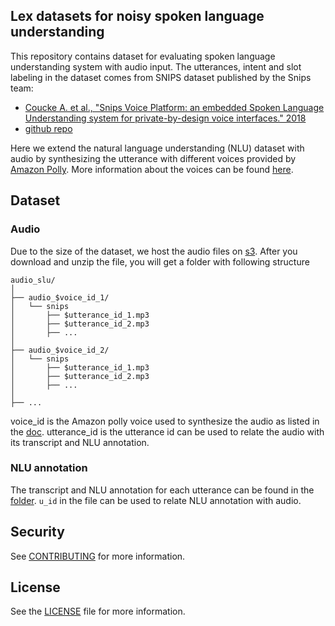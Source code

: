 ## Lex datasets for noisy spoken language understanding 

This repository contains dataset for evaluating spoken language understanding system with audio input. The utterances, intent and slot labeling in the dataset comes from SNIPS dataset published by the Snips team:
-  [Coucke A. et al., "Snips Voice Platform: an embedded Spoken Language Understanding system for private-by-design voice interfaces." 2018](https://arxiv.org/abs/1805.10190)
- [github repo](https://github.com/sonos/nlu-benchmark)


Here we extend the natural language understanding (NLU) dataset with audio by synthesizing the utterance with different voices provided by [Amazon Polly](https://aws.amazon.com/polly/). More information about the voices can be found [here](https://docs.aws.amazon.com/polly/latest/dg/voicelist.html).

## Dataset
### Audio
Due to the size of the dataset, we host the audio files on [s3](https://shangwel-asr-evaluation.s3-us-west-2.amazonaws.com/audio_slu_v3.zip). After you download and unzip the file, you will get a folder with following structure

```
audio_slu/
│
├── audio_$voice_id_1/
│   └── snips
│       ├── $utterance_id_1.mp3
│       ├── $utterance_id_2.mp3
│       ├── ...
│ 
├── audio_$voice_id_2/
│   └── snips
│       ├── $utterance_id_1.mp3
│       ├── $utterance_id_2.mp3
│       ├── ...
│
├── ...
```

voice_id is the Amazon polly voice used to synthesize the audio as listed in the [doc](https://docs.aws.amazon.com/polly/latest/dg/voicelist.html). 
utterance_id is the utterance id can be used to relate the audio with its transcript and NLU annotation.

### NLU annotation
The transcript and NLU annotation for each utterance can be found in the [folder](data/nlu_annotation). `u_id` in the file can be used to relate NLU annotation with audio.

## Security

See [CONTRIBUTING](CONTRIBUTING.md#security-issue-notifications) for more information.

## License

See the [LICENSE](LICENSE) file for more information.
